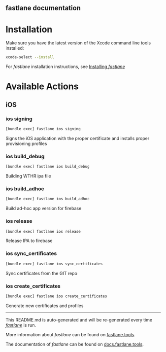 fastlane documentation
----

# Installation

Make sure you have the latest version of the Xcode command line tools installed:

```sh
xcode-select --install
```

For _fastlane_ installation instructions, see [Installing _fastlane_](https://docs.fastlane.tools/#installing-fastlane)

# Available Actions

## iOS

### ios signing

```sh
[bundle exec] fastlane ios signing
```

Signs the iOS application with the proper certificate and installs proper provisioning profiles

### ios build_debug

```sh
[bundle exec] fastlane ios build_debug
```

Building WTHR ipa file

### ios build_adhoc

```sh
[bundle exec] fastlane ios build_adhoc
```

Build ad-hoc app version for firebase

### ios release

```sh
[bundle exec] fastlane ios release
```

Release IPA to firebase

### ios sync_certificates

```sh
[bundle exec] fastlane ios sync_certificates
```

Sync certificates from the GIT repo

### ios create_certificates

```sh
[bundle exec] fastlane ios create_certificates
```

Generate new certificates and profiles

----

This README.md is auto-generated and will be re-generated every time [_fastlane_](https://fastlane.tools) is run.

More information about _fastlane_ can be found on [fastlane.tools](https://fastlane.tools).

The documentation of _fastlane_ can be found on [docs.fastlane.tools](https://docs.fastlane.tools).
